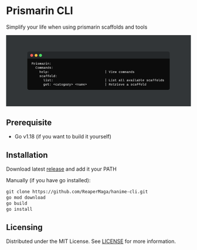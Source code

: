 # Prismarin CLI

Simplify your life when using prismarin scaffolds and tools

<img src="screenshot.png" />

## Prerequisite

 - Go v1.18 (if you want to build it yourself)

## Installation

Download latest [release](/releases) and add it your PATH
<br>

Manually (if you have go installed):
```
git clone https://github.com/ReaperMaga/hanime-cli.git
go mod download
go build
go install
```

## Licensing

Distributed under the MIT License. See [LICENSE](LICENSE) for more information.